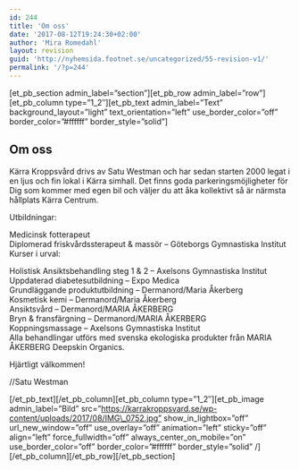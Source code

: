 ```yaml
---
id: 244
title: 'Om oss'
date: '2017-08-12T19:24:30+02:00'
author: 'Mira Romedahl'
layout: revision
guid: 'http://nyhemsida.footnet.se/uncategorized/55-revision-v1/'
permalink: '/?p=244'
---
```


\[et\_pb\_section admin\_label=”section”\]\[et\_pb\_row admin\_label=”row”\]\[et\_pb\_column type=”1\_2″\]\[et\_pb\_text admin\_label=”Text” background\_layout=”light” text\_orientation=”left” use\_border\_color=”off” border\_color=”#ffffff” border\_style=”solid”\]

## Om oss

Kärra Kroppsvård drivs av Satu Westman och har sedan starten 2000 legat i en ljus och fin lokal i Kärra simhall. Det finns goda parkeringsmöjligheter för Dig som kommer med egen bil och väljer du att åka kollektivt så är närmsta hållplats Kärra Centrum.

Utbildningar:

Medicinsk fotterapeut  
Diplomerad friskvårdssterapeut &amp; massör – Göteborgs Gymnastiska Institut  
Kurser i urval:

Holistisk Ansiktsbehandling steg 1 &amp; 2 – Axelsons Gymnastiska Institut  
Uppdaterad diabetesutbildning – Expo Medica  
Grundläggande produktutbildning – Dermanord/Maria Åkerberg  
Kosmetisk kemi – Dermanord/Maria Åkerberg  
Ansiktsvård – Dermanord/MARIA ÅKERBERG  
Bryn &amp; fransfärgning – Dermanord/MARIA ÅKERBERG  
Koppningsmassage – Axelsons Gymnastiska Institut  
Alla behandlingar utförs med svenska ekologiska produkter från MARIA ÅKERBERG Deepskin Organics.

Hjärtligt välkommen!

//Satu Westman

\[/et\_pb\_text\]\[/et\_pb\_column\]\[et\_pb\_column type=”1\_2″\]\[et\_pb\_image admin\_label=”Bild” src=”https://karrakroppsvard.se/wp-content/uploads/2017/08/IMG\_0752.jpg” show\_in\_lightbox=”off” url\_new\_window=”off” use\_overlay=”off” animation=”left” sticky=”off” align=”left” force\_fullwidth=”off” always\_center\_on\_mobile=”on” use\_border\_color=”off” border\_color=”#ffffff” border\_style=”solid” /\]\[/et\_pb\_column\]\[/et\_pb\_row\]\[/et\_pb\_section\]